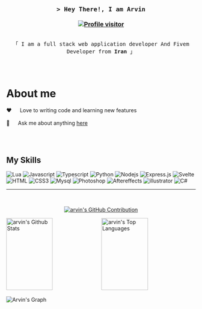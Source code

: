 <!-- Intro  -->
  <h3 align="center">
    <samp>
          &gt; Hey There!, I am
                  <b>Arvin</b>
      </samp>
  <br />
      <br />
 <a href="https://komarev.com/ghpvc/?username=Arvin-kh" >
    <img src="https://komarev.com/ghpvc/?username=Arvin-kh&label=Visitors&color=0e75b6&style=flat" alt="Profile visitor" />
  </a>
    
  </h3>
  
  
  <p align="center"> 
    <samp>
      <br>
      「 I am a full stack web application developer And Fivem Developer from <b>Iran</b> 」
      <br>
      <br>
    </samp>
  </p>
  <br />
  
  <!-- About Section -->
   # About me
   
  <p>
    
   ❤️ &emsp; Love to writing code and learning new features<br/><br/>
   💬 &emsp; Ask me about anything [here](https://github.com/Arvin-kh/Arvin-kh/issues)
  
  </p>
  <br/>
  <br/>
  
  ## My Skills

  ![Lua](https://img.shields.io/badge/Lua-000080?style=for-the-badge&logo=lua&logoColor=0800FF&labelColor=0F0F0F)
  ![Javascript](https://img.shields.io/badge/Javascript-F0DB4F?style=for-the-badge&labelColor=black&logo=javascript&logoColor=F0DB4F)
  ![Typescript](https://img.shields.io/badge/Typescript-007acc?style=for-the-badge&labelColor=black&logo=typescript&logoColor=007acc)
  ![Python](https://img.shields.io/badge/python-3776AB?style=for-the-badge&logo=python&labelColor=0F0F0F)
  ![Nodejs](https://img.shields.io/badge/Nodejs-3C873A?style=for-the-badge&labelColor=black&logo=node.js&logoColor=3C873A)
  ![Express.js](https://img.shields.io/badge/Express.js-000000?style=for-the-badge&logo=express&logoColor=white)
  ![Svelte](https://img.shields.io/badge/svelte-ff3e00?style=for-the-badge&logo=svelte&logoColor=ff3e00&labelColor=0F0F0F)
  ![HTML](https://img.shields.io/badge/HTML5-E34F26?style=for-the-badge&logo=html5&logoColor=white)
  ![CSS3](https://img.shields.io/badge/CSS3-1572B6?style=for-the-badge&logo=css3&logoColor=white)
  ![Mysql](https://img.shields.io/badge/mysql-4479A1?style=for-the-badge&logo=mysql&logoColor=4479A1&labelColor=0F0F0F)
  ![Photoshop](https://img.shields.io/badge/photoshop-31A8FF?style=for-the-badge&logo=adobephotoshop&logoColor=31A8FF&labelColor=0F0F0F)
  ![Aftereffects](https://img.shields.io/badge/aftereffects-9999FF?style=for-the-badge&logo=adobeaftereffects&logoColor=9999FF&labelColor=0F0F0F)
  ![illustrator](https://img.shields.io/badge/illustrator-FF9A00?style=for-the-badge&logo=adobeillustrator&logoColor=FF9A00&labelColor=0F0F0F)
  ![C#](https://img.shields.io/badge/C%23-512BD4?style=for-the-badge&logo=csharp&logoColor=5A31E8&labelColor=0F0F0F)
  
  <hr/>
  <br/>
  
  <p align="center">
    <a href="https://github.com/Arvin-kh">
      <img src="https://github-profile-summary-cards.vercel.app/api/cards/profile-details?username=Arvin-kh&theme=highcontrast&border=e7f216" alt="arvin's GitHub Contribution"/>
    </a>
  </p>
  
  <a> 
      <a href="https://github.com/Arvin-kh"><img alt="arvin's Github Stats" src="https://denvercoder1-github-readme-stats.vercel.app/api?username=Arvin-kh&show_icons=true&count_private=true&theme=yellowdark&border_color=e7f216&bg_color=000000&title_color=e7f216&icon_color=00ffff" height="192px" width="49.5%"/></a>
    <a href="https://github.com/Arvin-kh"><img alt="arvin's Top Languages" src="https://denvercoder1-github-readme-stats.vercel.app/api/top-langs/?username=Arvin-kh&langs_count=8&layout=compact&theme=yellowdark&border_color=e7f216&bg_color=000000&title_color=e7f216&icon_color=00ffff" height="192px" width="49.5%"/></a>
    <br/>
  </a>
  
  
  ![Arvin's Graph](https://github-readme-activity-graph.vercel.app/graph?username=Arvin-kh&custom_title=Arvins%20GitHub%20Activity%20Graph&bg_color=000000&color=e7f216&line=e7f216&point=e7f216&area_color=FFFFFF&title_color=e7f216&area=true&hide_border=true)
